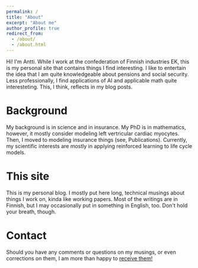 ```yaml
---
permalink: /
title: "About"
excerpt: "About me"
author_profile: true
redirect_from: 
  - /about/
  - /about.html
---
```


Hi! I'm Antti. While I work at the confederation of Finnish industries EK, this is my personal site that contains things I find interesting.
I like to entertain the idea that I am quite knowledgeable about pensions and social security. Less professionally, I 
find applications of AI and applicable math quite interesteting. This, I think, reflects in my blog posts. 


Background
=====
My background is in science and in insurance. My PhD is in mathematics, however, it mostly consider modeling left vertricular cardiac myocytes. 
Then, I moved to modeling insurance things (see, Publications). Currently, my scientific interests are mostly in applying reinforced learning to
life cycle models. 


This site
=====
This is my personal blog. I mostly put here long, technical musings about things I work on, kinda like working papers. 
Most of the writings are in Finnish, but I may occasionally put in something in English, too. Don't hold your breath, though.

Contact
=====
Should you have any comments or questions on my musings, or even corrections on them, I am more than happy to <a href="email:antti.tanskanen@iki.fi">receive them!</a>


